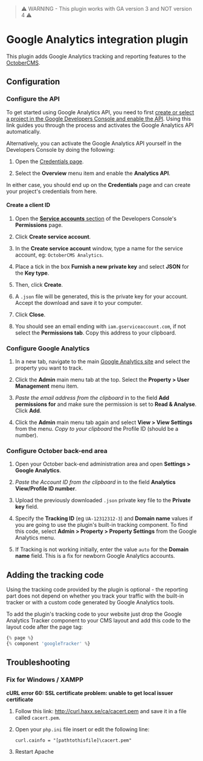> ⚠️ WARNING - This plugin works with GA version 3 and NOT version 4 ⚠️ 

# Google Analytics integration plugin

This plugin adds Google Analytics tracking and reporting features to the [OctoberCMS](http://octobercms.com).

## Configuration

### Configure the API

To get started using Google Analytics API, you need to first [create or select a project in the Google Developers Console and enable the API](https://console.developers.google.com/start/api?id=analytics&credential=client_key). Using this link guides you through the process and activates the Google Analytics API automatically.

Alternatively, you can activate the Google Analytics API yourself in the Developers Console by doing the following:

1. Open the [Credentials page](https://console.developers.google.com/project/_/apiui/credential).

1. Select the **Overview** menu item and enable the **Analytics API**.

In either case, you should end up on the **Credentials** page and can create your project's credentials from here.

#### Create a client ID

1. Open the [**Service accounts** section](https://console.developers.google.com/projectselector/permissions/serviceaccounts) of the Developers Console's **Permissions** page.

1. Click **Create service account**.

1. In the **Create service account** window, type a name for the service account, eg: `OctoberCMS Analytics`.

1. Place a tick in the box  **Furnish a new private key** and select **JSON** for the **Key type**.

1. Then, click **Create**.

1. A `.json` file will be generated, this is the private key for your account. Accept the download and save it to your computer.

1. Click **Close**.

1. You should see an email ending with `iam.gserviceaccount.com`, if not select the **Permissions tab**. Copy this address to your clipboard.

### Configure Google Analytics

1. In a new tab, navigate to the main [Google Analytics site](https://www.google.com/analytics/web/) and select the property you want to track.

1. Click the **Admin** main menu tab at the top. Select the **Property > User Management** menu item.

1. *Paste the email address from the clipboard* in to the field **Add permissions for** and make sure the permission is set to **Read & Analyse**. Click **Add**.

1. Click the **Admin** main menu tab again and select **View > View Settings** from the menu. *Copy to your clipboard* the Profile ID (should be a number).

### Configure October back-end area

1. Open your October back-end administration area and open **Settings > Google Analytics**.

1. *Paste the Account ID from the clipboard* in to the field **Analytics View/Profile ID number**.

1. Upload the previously downloaded `.json` private key file to the **Private key** field.

1. Specify the **Tracking ID** (eg `UA-12312312-3`) and **Domain name** values if you are going to use the plugin's built-in tracking component. To find this code, select **Admin > Property > Property Settings** from the Google Analytics menu.

1. If Tracking is not working initially, enter the value `auto` for the **Domain name** field. This is a fix for newborn Google Analytics accounts.

## Adding the tracking code

Using the tracking code provided by the plugin is optional - the reporting part does not depend on whether you track your traffic with the built-in tracker or with a custom code generated by Google Analytics tools. 

To add the plugin's tracking code to your website just drop the Google Analytics Tracker component to your CMS layout and add this code to the layout code after the page tag:

```php
{% page %}
{% component 'googleTracker' %}
```

## Troubleshooting

### Fix for Windows / XAMPP

**cURL error 60: SSL certificate problem: unable to get local issuer certificate**

1. Follow this link: http://curl.haxx.se/ca/cacert.pem and save it in a file called `cacert.pem`.

1. Open your `php.ini` file insert or edit the following line: 
    ```
    curl.cainfo = "[pathtothisfile]\cacert.pem"
    ```

1. Restart Apache
